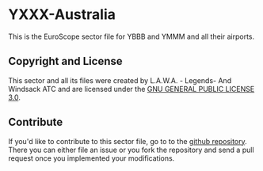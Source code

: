 # YXXX-Australia
This is the EuroScope sector file for YBBB and YMMM and all their airports.

## Copyright and License
This sector and all its files were created by L.A.W.A. - Legends- And Windsack ATC and are licensed under the [GNU GENERAL PUBLIC LICENSE 3.0](LICENSE).

## Contribute
If you'd like to contribute to this sector file, go to to the [github repository](https://github.com/L-A-W-A-virtual-ATC/YXXX-Australia).
There you can either file an issue or you fork the repository and send a pull request once you implemented your modifications.
